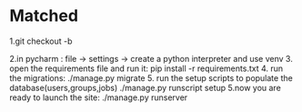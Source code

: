 # Matched
1.git checkout -b <chooseyourbranchname>

2.in pycharm : file -> settings -> create a python interpreter and use venv
3. open the requirements file and run it:
      pip install -r requirements.txt
4. run the migrations:
   ./manage.py migrate
5. run the setup scripts to populate the database(users,groups,jobs)
   ./manage.py runscript setup
5.now you are ready to launch the site:
  ./manage.py runserver
